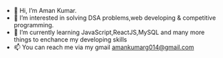 - 👋 Hi, I’m Aman Kumar.
- 👀 I’m interested in solving DSA problems,web developing & competitive programming.
- 🌱 I’m currently learning JavaScript,ReactJS,MySQL and many more things to enchance my developing skills
- 📫 You can reach me via my gmail amankumarg014@gmail.com 

<!---
akr-24/akr-24 is a ✨ special ✨ repository because its `README.md` (this file) appears on your GitHub profile.
You can click the Preview link to take a look at your changes.
--->
